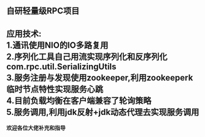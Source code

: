 **自研轻量级RPC项目**  
-----------------------------
**应用技术:**    
  1.通讯使用NIO的IO多路复用  
  2.序列化工具自己用流实现序列化和反序列化com.rpc.util.SerializingUtils  
  3.服务注册与发现使用zookeeper,利用zookeeperk临时节点特性实现服务心跳  
  4.目前负载均衡在客户端兼容了轮询策略  
  5.服务调用,利用jdk反射+jdk动态代理去实现服务调用  
----------------------------- 
**欢迎各位大佬补充和指导**  

